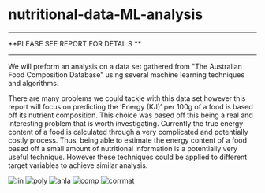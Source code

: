 # nutritional-data-ML-analysis
**********************************
**PLEASE SEE REPORT FOR DETAILS **
**********************************


We will preform an analysis on a data set gathered from "The Australian Food
Composition Database" using several machine learning techniques and algorithms.

There are many problems we could tackle with this data set however this report will focus on
predicting the ’Energy (KJ)’ per 100g of a food is based off its nutrient composition. This
choice was based off this being a real and interesting problem that is worth investigating.
Currently the true energy content of a food is calculated through a very complicated and
potentially costly process. Thus, being able to estimate the energy content of a food based
off a small amount of nutritional information is a potentially very useful technique. However
these techniques could be applied to different target variables to achieve similar analysis.

![lin](https://user-images.githubusercontent.com/78301985/236598900-04ac0ef9-7f0e-48b2-abcc-c2e765c1894e.png)
![poly](https://user-images.githubusercontent.com/78301985/236598901-209f05e7-9cff-46d6-bbcf-4de83747ad80.png)
![anla](https://user-images.githubusercontent.com/78301985/236598895-fc3eaab5-7dcb-4f69-982c-3edfbf4ef8cb.png)
![comp](https://user-images.githubusercontent.com/78301985/236598897-220611d9-4477-4142-a686-c007b516bb0b.png)
![corrmat](https://user-images.githubusercontent.com/78301985/236598899-0e67fdd2-ccb8-4beb-b609-6018c2a8f054.png)
